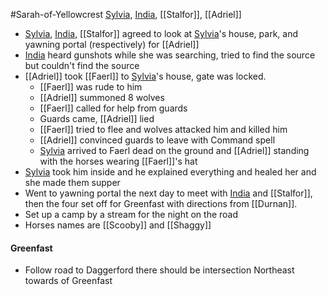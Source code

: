 #Sarah-of-Yellowcrest
[Sylvia](PCs/Past/Sylvia.md), [India](PCs/Past/India.md), [[Stalfor]], [[Adriel]]

- [Sylvia](PCs/Past/Sylvia.md), [India](PCs/Past/India.md), [[Stalfor]] agreed to look at [Sylvia](PCs/Past/Sylvia.md)'s house, park, and yawning portal (respectively) for [[Adriel]]
- [India](PCs/Past/India.md) heard gunshots while she was searching, tried to find the source but couldn't find the source
- [[Adriel]] took [[Faerl]] to [Sylvia](PCs/Past/Sylvia.md)'s house, gate was locked.
	- [[Faerl]] was rude to him
	- [[Adriel]] summoned 8 wolves
	- [[Faerl]] called for help from guards
	- Guards came, [[Adriel]] lied
	- [[Faerl]] tried to flee and wolves attacked him and killed him
	- [[Adriel]] convinced guards to leave with Command spell
	- [Sylvia](PCs/Past/Sylvia.md) arrived to Faerl dead on the ground and [[Adriel]] standing with the horses wearing [[Faerl]]'s hat
- [Sylvia](PCs/Past/Sylvia.md) took him inside and he explained everything and healed her and she made them supper
- Went to yawning portal the next day to meet with [India](PCs/Past/India.md) and [[Stalfor]], then the four set off for Greenfast with directions from [[Durnan]].
- Set up a camp by a stream for the night on the road
- Horses names are [[Scooby]] and [[Shaggy]]

#### Greenfast
- Follow road to Daggerford there should be intersection Northeast towards of Greenfast